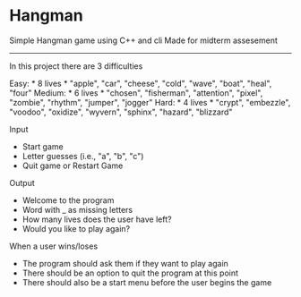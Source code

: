 # Hangman
Simple Hangman game using C++ and cli
Made for midterm assesement

---

In this project there are 3 difficulties

Easy:
    * 8 lives
    * "apple", "car", "cheese", "cold", "wave", "boat", "heal", "four"
Medium:
    * 6 lives
    * "chosen", "fisherman", "attention", "pixel", "zombie", "rhythm", "jumper", "jogger"
Hard:
    * 4 lives
    * "crypt", "embezzle", "voodoo", "oxidize", "wyvern", "sphinx", "hazard", "blizzard"

Input
* Start game
* Letter guesses (i.e., "a", "b", "c")
* Quit game or Restart Game

Output
* Welcome to the program
* Word with _ as missing letters
* How many lives does the user have left?
* Would you like to play again?

When a user wins/loses
* The program should ask them if they want to play again
* There should be an option to quit the program at this point
* There should also be a start menu before the user begins the game
